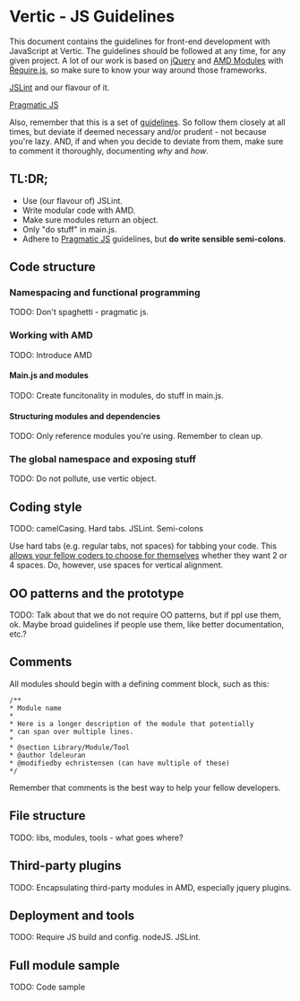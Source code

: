 # Vertic - JS Guidelines

This document contains the guidelines for front-end development with JavaScript at Vertic. The guidelines should be followed at any time, for any given project. A lot of our work is based on [jQuery](http://jquery.com/) and [AMD Modules](https://github.com/amdjs/amdjs-api/wiki) with [Require.js](http://requirejs.org/), so make sure to know your way around those frameworks. 

[JSLint](https://github.com/douglascrockford/JSLint) and our flavour of it.

[Pragmatic JS](https://github.com/madrobby/pragmatic.js)

Also, remember that this is a set of [guidelines](http://www.youtube.com/watch?v=b6kgS_AwuH0). So follow them closely at all times, but deviate if deemed necessary and/or prudent - not because you're lazy. AND, if and when you decide to deviate from them, make sure to comment it thoroughly, documenting _why_ and _how_. 

## TL:DR;

* Use (our flavour of) JSLint.
* Write modular code with AMD.
* Make sure modules return an object. 
* Only "do stuff" in main.js.
* Adhere to [Pragmatic JS](https://github.com/madrobby/pragmatic.js) guidelines, but __do write sensible semi-colons__.

## Code structure

### Namespacing and functional programming

TODO: Don't spaghetti - pragmatic js.

### Working with AMD

TODO: Introduce AMD

#### Main.js and modules

TODO: Create funcitonality in modules, do stuff in main.js.

#### Structuring modules and dependencies

TODO: Only reference modules you're using. Remember to clean up.

### The global namespace and exposing stuff

TODO: Do not pollute, use vertic object.

## Coding style 

TODO: camelCasing. Hard tabs. JSLint. Semi-colons

Use hard tabs (e.g. regular tabs, not spaces) for tabbing your code. This [allows your fellow coders to choose for themselves](http://lea.verou.me/2012/01/why-tabs-are-clearly-superior/) whether they want 2 or 4 spaces. Do, however, use spaces for vertical alignment. 

## OO patterns and the prototype

TODO: Talk about that we do not require OO patterns, but if ppl use them, ok. Maybe broad guidelines if people use them, like better documentation, etc.?

## Comments

All modules should begin with a defining comment block, such as this:

    /**
    * Module name
    * 
    * Here is a longer description of the module that potentially
    * can span over multiple lines.
    *
    * @section Library/Module/Tool
    * @author ldeleuran
    * @modifiedby echristensen (can have multiple of these)
    */
    
Remember that comments is the best way to help your fellow developers.

## File structure

TODO: libs, modules, tools - what goes where?

## Third-party plugins

TODO: Encapsulating third-party modules in AMD, especially jquery plugins.

## Deployment and tools

TODO: Require JS build and config. nodeJS. JSLint.

## Full module sample

TODO: Code sample

